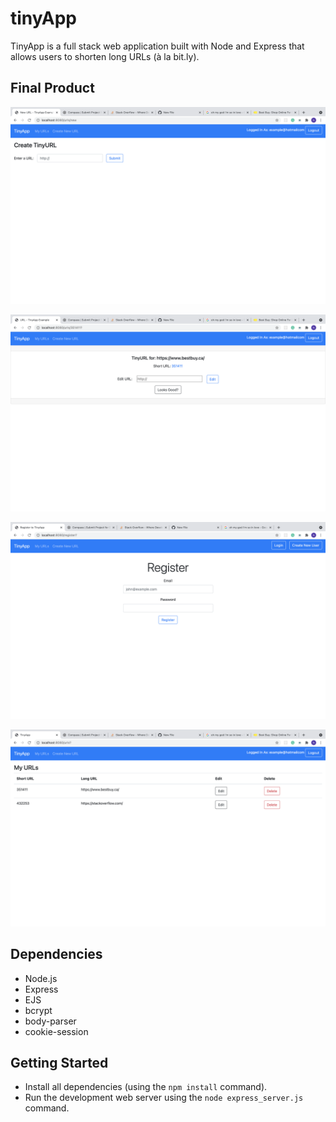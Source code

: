 # tinyApp

TinyApp is a full stack web application built with Node and Express that allows users to shorten long URLs (à la bit.ly).

## Final Product

!["screenshot description"](https://github.com/nathan-judge/tinyApp/blob/master/docs/create-page.png)

!["screenshot description"](https://github.com/nathan-judge/tinyApp/blob/master/docs/edit-page.png)

!["screenshot description"](https://github.com/nathan-judge/tinyApp/blob/master/docs/register-page.png)

!["screenshot description"](https://github.com/nathan-judge/tinyApp/blob/master/docs/urls-page.png)


## Dependencies

- Node.js
- Express
- EJS
- bcrypt
- body-parser
- cookie-session

## Getting Started

- Install all dependencies (using the `npm install` command).
- Run the development web server using the `node express_server.js` command.
